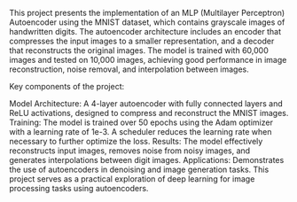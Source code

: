 This project presents the implementation of an MLP (Multilayer Perceptron) Autoencoder using the MNIST dataset, which contains grayscale images of handwritten digits. The autoencoder architecture includes an encoder that compresses the input images to a smaller representation, and a decoder that reconstructs the original images. The model is trained with 60,000 images and tested on 10,000 images, achieving good performance in image reconstruction, noise removal, and interpolation between images.

Key components of the project:

Model Architecture: A 4-layer autoencoder with fully connected layers and ReLU activations, designed to compress and reconstruct the MNIST images.
Training: The model is trained over 50 epochs using the Adam optimizer with a learning rate of 1e-3. A scheduler reduces the learning rate when necessary to further optimize the loss.
Results: The model effectively reconstructs input images, removes noise from noisy images, and generates interpolations between digit images.
Applications: Demonstrates the use of autoencoders in denoising and image generation tasks.
This project serves as a practical exploration of deep learning for image processing tasks using autoencoders.